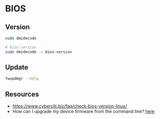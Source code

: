 # BIOS

## Version

```sh
sudo dmidecode 

# bios version
sudo dmidecode -s bios-version
```

## Update

```sh
fwupdmgr --help
```

## Resources

* https://www.cyberciti.biz/faq/check-bios-version-linux/
* How can I upgrade my device firmware from the command line? [here](https://askubuntu.com/questions/1394105/how-can-i-upgrade-my-device-firmware-from-the-command-line)
